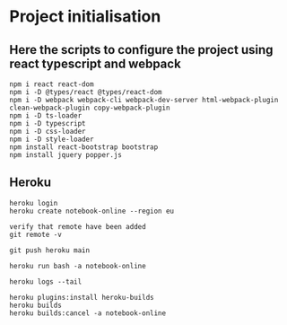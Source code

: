 # Project initialisation

## Here the scripts to configure the project using react typescript and webpack

```text
npm i react react-dom
npm i -D @types/react @types/react-dom
npm i -D webpack webpack-cli webpack-dev-server html-webpack-plugin clean-webpack-plugin copy-webpack-plugin
npm i -D ts-loader
npm i -D typescript
npm i -D css-loader
npm i -D style-loader
npm install react-bootstrap bootstrap
npm install jquery popper.js
```

## Heroku

```text
heroku login
heroku create notebook-online --region eu

verify that remote have been added
git remote -v

git push heroku main

heroku run bash -a notebook-online

heroku logs --tail

heroku plugins:install heroku-builds
heroku builds
heroku builds:cancel -a notebook-online
```
